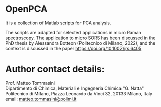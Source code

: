# OpenPCA
 It is a collection of Matlab scripts for PCA analysis.

 The scripts are adapted for selected applications in micro Raman spectroscopy. 
 The application to micro SORS has been discussed in the PhD thesis by Alessandra Botteon (Politecnico di Milano, 2022), and the context is discussed in the paper https://doi.org/10.1002/jrs.6405

# Author contact details:
 Prof. Matteo Tommasini  
 Dipartimento di Chimica, Materiali e Ingegneria Chimica "G. Natta"  
 Politecnico di Milano, Piazza Leonardo da Vinci 32, 20133 Milano, Italy  
 email: matteo.tommasini@polimi.it  
 


